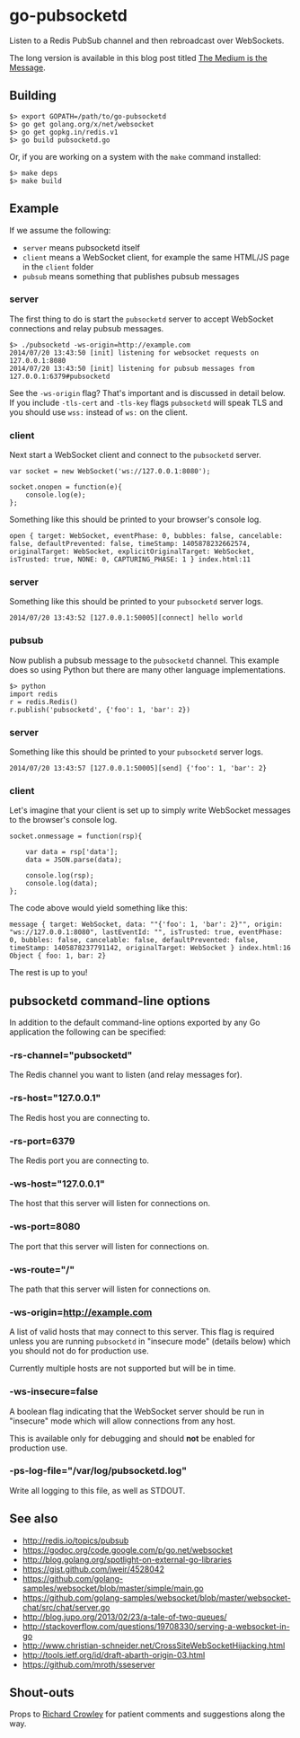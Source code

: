 # go-pubsocketd

Listen to a Redis PubSub channel and then rebroadcast over WebSockets.

The long version is available in this blog post titled [The Medium is the Message](http://labs.cooperhewitt.org/2014/the-medium-is-the-message-and-pubsocketd/).

## Building

	$> export GOPATH=/path/to/go-pubsocketd
	$> go get golang.org/x/net/websocket
	$> go get gopkg.in/redis.v1
	$> go build pubsocketd.go

Or, if you are working on a system with the `make` command installed:

	$> make deps
	$> make build

## Example

If we assume the following:

* `server` means pubsocketd itself
* `client` means a WebSocket client, for example the same HTML/JS page in the `client` folder
* `pubsub` means something that publishes pubsub messages

### server

The first thing to do is start the `pubsocketd` server to accept WebSocket connections and relay pubsub messages.

	$> ./pubsocketd -ws-origin=http://example.com
	2014/07/20 13:43:50 [init] listening for websocket requests on 127.0.0.1:8080
	2014/07/20 13:43:50 [init] listening for pubsub messages from 127.0.0.1:6379#pubsocketd

See the `-ws-origin` flag? That's important and is discussed in detail below. If you include `-tls-cert` and `-tls-key` flags `pubsocketd` will speak TLS and you should use `wss:` instead of `ws:` on the client.

### client

Next start a WebSocket client and connect to the `pubsocketd` server.

	var socket = new WebSocket('ws://127.0.0.1:8080');

	socket.onopen = function(e){
		console.log(e);
	};

Something like this should be printed to your browser's console log.

	open { target: WebSocket, eventPhase: 0, bubbles: false, cancelable: false, defaultPrevented: false, timeStamp: 1405878232662574, originalTarget: WebSocket, explicitOriginalTarget: WebSocket, isTrusted: true, NONE: 0, CAPTURING_PHASE: 1 } index.html:11

### server

Something like this should be printed to your `pubsocketd` server logs.

	2014/07/20 13:43:52 [127.0.0.1:50005][connect] hello world

### pubsub

Now publish a pubsub message to the `pubsocketd` channel. This example does so using Python but there are many other language implementations.

	$> python
	import redis
	r = redis.Redis()
	r.publish('pubsocketd', {'foo': 1, 'bar': 2})

### server

Something like this should be printed to your `pubsocketd` server logs.

	2014/07/20 13:43:57 [127.0.0.1:50005][send] {'foo': 1, 'bar': 2}

### client

Let's imagine that your client is set up to simply write WebSocket messages to the browser's console log.

	socket.onmessage = function(rsp){

		var data = rsp['data'];
		data = JSON.parse(data);

		console.log(rsp);
		console.log(data);
	};

The code above would yield something like this:

	message { target: WebSocket, data: ""{'foo': 1, 'bar': 2}"", origin: "ws://127.0.0.1:8080", lastEventId: "", isTrusted: true, eventPhase: 0, bubbles: false, cancelable: false, defaultPrevented: false, timeStamp: 1405878237791142, originalTarget: WebSocket } index.html:16
	Object { foo: 1, bar: 2}

The rest is up to you!

## pubsocketd command-line options

In addition to the default command-line options exported by any Go application the following can be specified:

### -rs-channel="pubsocketd"

The Redis channel you want to listen (and relay messages for).

### -rs-host="127.0.0.1"

The Redis host you are connecting to.

### -rs-port=6379

The Redis port you are connecting to.

### -ws-host="127.0.0.1"

The host that this server will listen for connections on.

### -ws-port=8080

The port that this server will listen for connections on.

### -ws-route="/"

The path that this server will listen for connections on.

### -ws-origin=http://example.com

A list of valid hosts that may connect to this server. This flag is required unless you are running `pubsocketd` in "insecure mode" (details below) which you should not do for production use.

Currently multiple hosts are not supported but will be in time.

### -ws-insecure=false

A boolean flag indicating that the WebSocket server should be run in "insecure" mode which will allow connections from any host.

This is available only for debugging and should **not** be enabled for production use.

### -ps-log-file="/var/log/pubsocketd.log"

Write all logging to this file, as well as STDOUT.

## See also

* http://redis.io/topics/pubsub
* https://godoc.org/code.google.com/p/go.net/websocket
* http://blog.golang.org/spotlight-on-external-go-libraries
* https://gist.github.com/jweir/4528042
* https://github.com/golang-samples/websocket/blob/master/simple/main.go
* https://github.com/golang-samples/websocket/blob/master/websocket-chat/src/chat/server.go
* http://blog.jupo.org/2013/02/23/a-tale-of-two-queues/
* http://stackoverflow.com/questions/19708330/serving-a-websocket-in-go
* http://www.christian-schneider.net/CrossSiteWebSocketHijacking.html
* http://tools.ietf.org/id/draft-abarth-origin-03.html
* https://github.com/mroth/sseserver

## Shout-outs

Props to [Richard Crowley](https://github.com/rcrowley) for patient comments and suggestions along the way.

